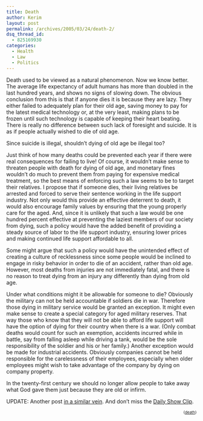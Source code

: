 ```yaml
---
title: Death
author: Kerim
layout: post
permalink: /archives/2005/03/24/death-2/
dsq_thread_id:
  - 825169930
categories:
  - Health
  - Law
  - Politics
---
```

Death used to be viewed as a natural phenomenon. Now we know better. The average life expectancy of adult humans has more than doubled in the last hundred years, and shows no signs of slowing down. The obvious conclusion from this is that if anyone dies it is because they are lazy. They either failed to adequately plan for their old age, saving money to pay for the latest medical technology or, at the very least, making plans to be frozen until such technology is capable of keeping their heart beating. There is really no difference between such lack of foresight and suicide. It is as if people actually wished to die of old age.

Since suicide is illegal, shouldn&#8217;t dying of old age be illegal too?

Just think of how many deaths could be prevented each year if there were real consequences for failing to live! Of course, it wouldn&#8217;t make sense to threaten people with death for dying of old age, and monetary fines wouldn&#8217;t do much to prevent them from paying for expensive medical treatment, so the best means of enforcing such a law seems to be to target their relatives. I propose that if someone dies, their living relatives be arrested and forced to serve their sentence working in the life support industry. Not only would this provide an effective deterrent to death, it would also encourage family values by ensuring that the young properly care for the aged. And, since it is unlikely that such a law would be one hundred percent effective at preventing the laziest members of our society from dying, such a policy would have the added benefit of providing a steady source of labor to the life support industry, ensuring lower prices and making continued life support affordable to all.

Some might argue that such a policy would have the unintended effect of creating a culture of recklessness since some people would be inclined to engage in risky behavior in order to die of an accident, rather than old age. However, most deaths from injuries are not immediately fatal, and there is no reason to treat dying from an injury any differently than dying from old age.

Under what conditions might it be allowable for someone to die? Obviously the military can not be held accountable if soldiers die in war. Therefore those dying in military service would be granted an exception. It might even make sense to create a special category for aged military reserves. That way those who know that they will not be able to afford life support will have the option of dying for their country when there is a war. (Only combat deaths would count for such an exemption, accidents incurred while in battle, say from falling asleep while driving a tank, would be the sole responsibility of the soldier and his or her family.) Another exception would be made for industrial accidents. Obviously companies cannot be held responsible for the carelessness of their employees, especially when older employees might wish to take advantage of the company by dying on company property.

In the twenty-first century we should no longer allow people to take away what God gave them just because they are old or infirm.

UPDATE: Another post <a href="http://www.boingboing.net/2005/03/25/persistent_vegetativ.html" onclick="_gaq.push(['_trackEvent', 'outbound-article', 'http://www.boingboing.net/2005/03/25/persistent_vegetativ.html', 'in a similar vein']);" >in a similar vein</a>. And don&#8217;t miss the <a href="http://unitedleft.com/index/article.php?story=20050324211242185" onclick="_gaq.push(['_trackEvent', 'outbound-article', 'http://unitedleft.com/index/article.php?story=20050324211242185', 'Daily Show Clip']);" >Daily Show Clip</a>.

<div style="text-align:right;">
  <span style="font-size:x-small;">{<a href="http://technorati.com/tag/death" onclick="_gaq.push(['_trackEvent', 'outbound-article', 'http://technorati.com/tag/death', 'death']);"  rel="tag">death</a>}</span>


